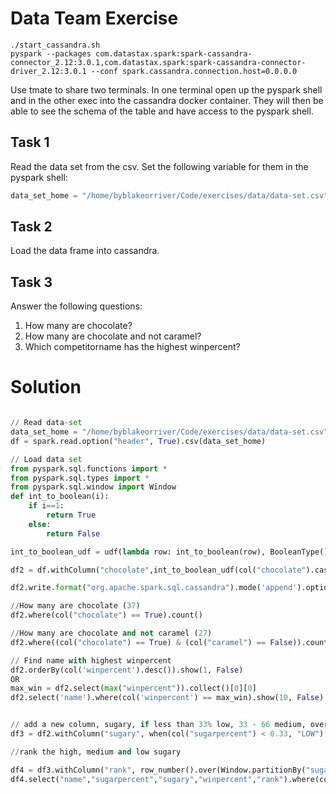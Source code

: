 # Data Team Exercise

```shell script
./start_cassandra.sh
pyspark --packages com.datastax.spark:spark-cassandra-connector_2.12:3.0.1,com.datastax.spark:spark-cassandra-connector-driver_2.12:3.0.1 --conf spark.cassandra.connection.host=0.0.0.0
```

Use tmate to share two terminals. In one terminal open up the pyspark shell and in the other exec into the cassandra docker container. 
They will then be able to see the schema of the table and have access to the pyspark shell.

## Task 1
Read the data set from the csv. Set the following variable for them in the pyspark shell:
```python
data_set_home = "/home/byblakeorriver/Code/exercises/data/data-set.csv"
```

## Task 2
Load the data frame into cassandra.

## Task 3
Answer the following questions:
1. How many are chocolate?
2. How many are chocolate and not caramel?
3. Which competitorname has the highest winpercent?

# Solution

```python

// Read data-set
data_set_home = "/home/byblakeorriver/Code/exercises/data/data-set.csv"
df = spark.read.option("header", True).csv(data_set_home)

// Load data set
from pyspark.sql.functions import *
from pyspark.sql.types import *
from pyspark.sql.window import Window
def int_to_boolean(i):
    if i==1:
        return True
    else:
        return False

int_to_boolean_udf = udf(lambda row: int_to_boolean(row), BooleanType())

df2 = df.withColumn("chocolate",int_to_boolean_udf(col("chocolate").cast(IntegerType()))).withColumn("caramel",int_to_boolean_udf(col("caramel").cast(IntegerType()))).withColumn("sugarpercent",col("sugarpercent").cast(DoubleType())).withColumn("winpercent",col("winpercent").cast(DoubleType()))     

df2.write.format("org.apache.spark.sql.cassandra").mode('append').options(table="candy",keyspace="candy_keyspace").save()

//How many are chocolate (37)
df2.where(col("chocolate") == True).count()

//How many are chocolate and not caramel (27)
df2.where((col("chocolate") == True) & (col("caramel") == False)).count()

// Find name with highest winpercent
df2.orderBy(col('winpercent').desc()).show(1, False)
OR
max_win = df2.select(max("winpercent")).collect()[0][0]
df2.select('name').where(col('winpercent') == max_win).show(10, False)


// add a new column, sugary, if less than 33% low, 33 - 66 medium, over 66 high
df3 = df2.withColumn("sugary", when(col("sugarpercent") < 0.33, "LOW").when((col("sugarpercent") >= 0.33) & (col("sugarpercent") < 0.66), "MEDIUM").otherwise("HIGH"))

//rank the high, medium and low sugary

df4 = df3.withColumn("rank", row_number().over(Window.partitionBy("sugary").orderBy(col("winpercent").desc())))
df4.select("name","sugarpercent","sugary","winpercent","rank").where(col("rank") == 1).show(85,False)
```



